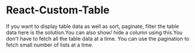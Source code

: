 # React-Custom-Table
If you want to display table data as well as sort, paginate, filter the table data here is the solution.You can also show/ hide a column using this.You don't have to fetch all the table data at a time. You can use the pagination to fetch small number of lists at a time. 

